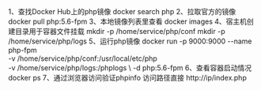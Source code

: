 1、查找Docker Hub上的php镜像
docker search php
2、拉取官方的镜像
docker pull php:5.6-fpm
3、本地镜像列表里查看
docker images
4、宿主机创建目录用于容器文件挂载
mkdir -p /home/service/php/conf
mkdir -p /home/service/php/logs
5、运行php镜像
docker run -p 9000:9000 --name  php-fpm \
-v /home/service/php/conf:/usr/local/etc/php \
-v /home/service/php/logs:/phplogs \ 
-d php:5.6-fpm
6、查看容器启动情况
docker ps
7、通过浏览器访问验证phpinfo
访问路径直接 http://ip/index.php


